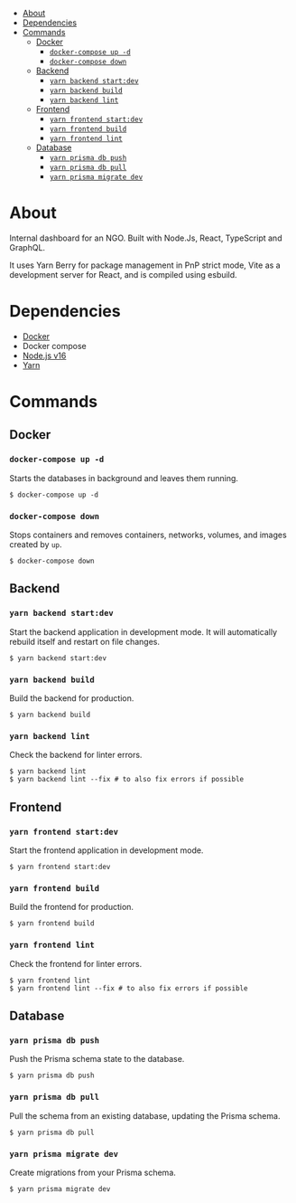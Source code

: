- [About](#about)
- [Dependencies](#dependencies)
- [Commands](#commands)
  - [Docker](#docker)
    - [`docker-compose up -d`](#docker-compose-up--d)
    - [`docker-compose down`](#docker-compose-down)
  - [Backend](#backend)
    - [`yarn backend start:dev`](#yarn-backend-startdev)
    - [`yarn backend build`](#yarn-backend-build)
    - [`yarn backend lint`](#yarn-backend-lint)
  - [Frontend](#frontend)
    - [`yarn frontend start:dev`](#yarn-frontend-startdev)
    - [`yarn frontend build`](#yarn-frontend-build)
    - [`yarn frontend lint`](#yarn-frontend-lint)
  - [Database](#database)
    - [`yarn prisma db push`](#yarn-prisma-db-push)
    - [`yarn prisma db pull`](#yarn-prisma-db-pull)
    - [`yarn prisma migrate dev`](#yarn-prisma-migrate-dev)

# About

Internal dashboard for an NGO. Built with Node.Js, React, TypeScript and GraphQL.

It uses Yarn Berry for package management in PnP strict mode, Vite as a development server for React,
and is compiled using esbuild.

# Dependencies

- [Docker](https://www.docker.com/)
- Docker compose
- [Node.js v16](https://nodejs.org/en/)
- [Yarn](https://yarnpkg.com/)

# Commands

## Docker

### `docker-compose up -d`

Starts the databases in background and leaves them running.

```
$ docker-compose up -d
```

### `docker-compose down`

Stops containers and removes containers, networks, volumes, and images created by `up`.

```
$ docker-compose down
```

## Backend

### `yarn backend start:dev`

Start the backend application in development mode. It will automatically rebuild itself and restart on file changes.

```
$ yarn backend start:dev
```

### `yarn backend build`

Build the backend for production.

```
$ yarn backend build
```

### `yarn backend lint`

Check the backend for linter errors.

```
$ yarn backend lint
$ yarn backend lint --fix # to also fix errors if possible
```

## Frontend

### `yarn frontend start:dev`

Start the frontend application in development mode.

```
$ yarn frontend start:dev
```

### `yarn frontend build`

Build the frontend for production.

```
$ yarn frontend build
```

### `yarn frontend lint`

Check the frontend for linter errors.

```
$ yarn frontend lint
$ yarn frontend lint --fix # to also fix errors if possible
```

## Database

### `yarn prisma db push`

Push the Prisma schema state to the database.

```
$ yarn prisma db push
```

### `yarn prisma db pull`

Pull the schema from an existing database, updating the Prisma schema.

```
$ yarn prisma db pull
```

### `yarn prisma migrate dev`

Create migrations from your Prisma schema.

```
$ yarn prisma migrate dev
```
